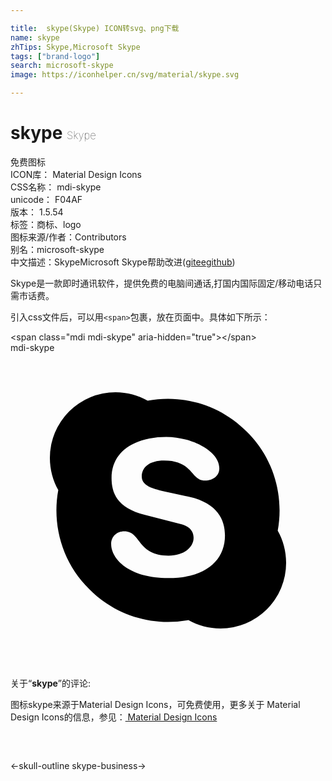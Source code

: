 ```yaml
---

title:  skype(Skype) ICON转svg、png下载
name: skype
zhTips: Skype,Microsoft Skype
tags: ["brand-logo"]
search: microsoft-skype
image: https://iconhelper.cn/svg/material/skype.svg

---
```


# skype  <small style="font-size: 60%;font-weight: 100">Skype</small>


<div class="detail-page">
<p>
<span><span class="badge-success badge">免费图标</span> </span>
<br/>
<span>
ICON库：
<span class="badge-secondary badge">Material Design Icons</span> 
</span>
<br/>
<span>
CSS名称：
<span class="badge-secondary badge">mdi-skype</span> 
</span>
<br/>
<span>
unicode：
<span class="badge-secondary badge">F04AF</span> 
<copy-btn content='F04AF' btn-title=""></copy-btn>
<copy-btn :content='String.fromCodePoint(parseInt("F04AF", 16))' btn-title="复制U"></copy-btn>
</span>
<br/>
<span>
版本：
<span class="badge-secondary badge">1.5.54</span> 
</span><br/><span>标签：<span class="badge-light badge"><router-link to="/tags/brand-logo.html">商标、logo</router-link></span></span>
<br/>
<span>图标来源/作者：<span class="badge-light badge">Contributors</span></span> 
<br/>
<span>别名：<span class="badge-light badge">microsoft-skype</span></span><br/><span class="zh-detail">中文描述：<span class="badge-primary badge">Skype</span><span class="badge-primary badge">Microsoft Skype</span><span class="help-link"><span>帮助改进</span>(<a href="https://gitee.com/liuwave/icon-helper/edit/master/json/material/skype.json" target="_blank" rel="noopener noreferrer">gitee</a><a href="https://github.com/liuwave/icon-helper/edit/master/json/material/skype.json" target="_blank" rel="noopener noreferrer">github</a></span>)</span><br/>
</p>
</div><div class="description description alert alert-light">Skype是一款即时通讯软件，提供免费的电脑间通话,打国内国际固定/移动电话只需市话费。</div>
<div class="alert alert-dark">
  <i class="mdi mdi-skype mdi-48px"></i>
  <i class="mdi mdi-skype mdi-36px"></i>
  <i class="mdi mdi-skype mdi-24px"></i>
  <i class="mdi mdi-skype mdi-18px"></i>
</div>
<div>
  <p>引入css文件后，可以用<code>&lt;span&gt;</code>包裹，放在页面中。具体如下所示：    
  </p>
  <div class="alert alert-primary" style="font-size: 14px">
    &lt;span class="mdi mdi-skype" aria-hidden="true"&gt;&lt;/span&gt;
    <copy-btn content='<span class="mdi mdi-skype" aria-hidden="true"></span>'></copy-btn>
  </div>
  <div class="alert alert-secondary">
    <i class="mdi mdi-skype"
    style="font-size: 24px"
    aria-hidden="true"></i> mdi-skype
    <copy-btn content="mdi-skype" btn-title="复制图标名称"></copy-btn>
  </div>
</div>
<div id="svg" class="svg-wrap">
<svg xmlns="http://www.w3.org/2000/svg" viewBox="0 0 24 24"><path d="M18,6C20.07,8.04 20.85,10.89 20.36,13.55C20.77,14.27 21,15.11 21,16A5,5 0 0,1 16,21C15.11,21 14.27,20.77 13.55,20.36C10.89,20.85 8.04,20.07 6,18C3.93,15.96 3.15,13.11 3.64,10.45C3.23,9.73 3,8.89 3,8A5,5 0 0,1 8,3C8.89,3 9.73,3.23 10.45,3.64C13.11,3.15 15.96,3.93 18,6M12.04,17.16C14.91,17.16 16.34,15.78 16.34,13.92C16.34,12.73 15.78,11.46 13.61,10.97L11.62,10.53C10.86,10.36 10,10.13 10,9.42C10,8.7 10.6,8.2 11.7,8.2C13.93,8.2 13.72,9.73 14.83,9.73C15.41,9.73 15.91,9.39 15.91,8.8C15.91,7.43 13.72,6.4 11.86,6.4C9.85,6.4 7.7,7.26 7.7,9.54C7.7,10.64 8.09,11.81 10.25,12.35L12.94,13.03C13.75,13.23 13.95,13.68 13.95,14.1C13.95,14.78 13.27,15.45 12.04,15.45C9.63,15.45 9.96,13.6 8.67,13.6C8.09,13.6 7.67,14 7.67,14.57C7.67,15.68 9,17.16 12.04,17.16Z" /></svg>
</div>
<detail full-name='mdi-skype'></detail>
<div class="icon-detail__container">
<p>关于“<b>skype</b>”的评论:</p>
</div>
<Vssue title="关于“skype”的评论" />    
<div><p>图标skype来源于Material Design Icons，可免费使用，更多关于 Material Design Icons的信息，参见：<a target="_blank" href="https://iconhelper.cn/material.html"> Material Design Icons</a>
</p></div>

<div style="padding:2rem 0 " class="page-nav"><p class="inner"><span class="prev">←<router-link to="/icon/skull-outline.html">skull-outline</router-link></span> <span class="next"><router-link to="/icon/skype-business.html">skype-business</router-link>→</span></p></div>

